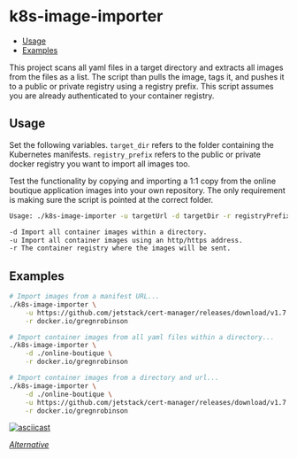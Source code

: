 # k8s-image-importer

- [Usage](#usage)
- [Examples](#examples)

This project scans all yaml files in a target directory and extracts all images from the files as a list. The script than pulls the image, tags it, and pushes it to a public or private registry using a registry prefix. This script assumes you are already authenticated to your container registry.

## Usage

Set the following variables. `target_dir` refers to the folder containing the Kubernetes manifests. `registry_prefix` refers to the public or private docker registry you want to import all images too.

Test the functionality by copying and importing a 1:1 copy from the online boutique application images into your own repository. The only requirement is making sure the script is pointed at the correct folder.

```bash
Usage: ./k8s-image-importer -u targetUrl -d targetDir -r registryPrefix

-d Import all container images within a directory.  
-u Import all container images using an http/https address. 
-r The container registry where the images will be sent.
```

## Examples

```bash
# Import images from a manifest URL...
./k8s-image-importer \
    -u https://github.com/jetstack/cert-manager/releases/download/v1.7.0/cert-manager.yaml \
    -r docker.io/gregnrobinson

# Import container images from all yaml files within a directory...
./k8s-image-importer \
    -d ./online-boutique \
    -r docker.io/gregnrobinson

# Import container images from a directory and url...
./k8s-image-importer \
    -d ./online-boutique \
    -u https://github.com/jetstack/cert-manager/releases/download/v1.7.0/cert-manager.yaml \
    -r docker.io/gregnrobinson
```

[![asciicast](https://asciinema.org/a/bOTXF9xFiSKW1VdyHlWVSea97.svg)](https://asciinema.org/a/bOTXF9xFiSKW1VdyHlWVSea97)

*[Alternative](https://storage.googleapis.com/phronesis-310405.appspot.com/k8s-image-importer/image-import-test.mp4)*
